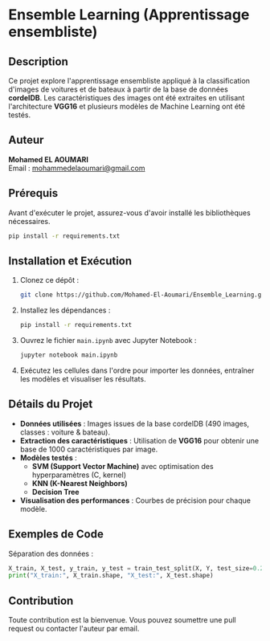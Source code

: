 # Ensemble Learning (Apprentissage ensembliste)

## Description
Ce projet explore l'apprentissage ensembliste appliqué à la classification d'images de voitures et de bateaux à partir de la base de données **cordelDB**. Les caractéristiques des images ont été extraites en utilisant l'architecture **VGG16** et plusieurs modèles de Machine Learning ont été testés.

## Auteur
**Mohamed EL AOUMARI**  
Email : mohammedelaoumari@gmail.com

## Prérequis
Avant d'exécuter le projet, assurez-vous d'avoir installé les bibliothèques nécessaires.

```bash
pip install -r requirements.txt
```

## Installation et Exécution
1. Clonez ce dépôt :
   ```bash
   git clone https://github.com/Mohamed-El-Aoumari/Ensemble_Learning.git
   ```
2. Installez les dépendances :
   ```bash
   pip install -r requirements.txt
   ```
3. Ouvrez le fichier `main.ipynb` avec Jupyter Notebook :
   ```bash
   jupyter notebook main.ipynb
   ```
4. Exécutez les cellules dans l'ordre pour importer les données, entraîner les modèles et visualiser les résultats.

## Détails du Projet
- **Données utilisées** : Images issues de la base cordelDB (490 images, classes : voiture & bateau).
- **Extraction des caractéristiques** : Utilisation de **VGG16** pour obtenir une base de 1000 caractéristiques par image.
- **Modèles testés** :
  - **SVM (Support Vector Machine)** avec optimisation des hyperparamètres (C, kernel)
  - **KNN (K-Nearest Neighbors)**
  - **Decision Tree**
- **Visualisation des performances** : Courbes de précision pour chaque modèle.

## Exemples de Code
Séparation des données :
```python
X_train, X_test, y_train, y_test = train_test_split(X, Y, test_size=0.2, random_state=42)
print("X_train:", X_train.shape, "X_test:", X_test.shape)
```


## Contribution
Toute contribution est la bienvenue. Vous pouvez soumettre une pull request ou contacter l'auteur par email.
